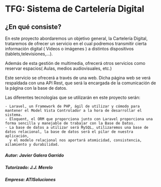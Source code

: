 # TFG: Sistema de Cartelería Digital

## ¿En qué consiste?

En este proyecto abordaremos un objetivo general, la Cartelería Digital, trataremos de ofrecer un servicio
en el cual podremos transmitir cierta información digital ( Videos o imágenes ) a distintos dispositivos (tablets,televisiones,...).

Además de esta gestión de multimedia, ofrecerá otros servicios como reservar espacios( Aulas, medios audiovisuales, etc.)

Este servicio se ofrecerá a través de una web. Dicha página web se verá respaldada con una API Rest, que será la encargada de la comunicación
de la página con la base de datos.

Las diferentes tecnologías que se utilizarán en este proyecto serán:

	- Laravel, un Framework de PHP, ágil de utilizar y cómodo para mantener el Model Vista Controlador a la hora de desarrollar el sistema.
	- Eloquent, el ORM que proporciona junto con Laravel proporciona una forma sencilla y manejable de trabajar con la Base de Datos.
	- La base de datos a utilizar será MySQL, utilizaremos una base de datos relacional, la base de datos será el pilar de nuestra aplicación,
	  y el modelo relacional nos aportará atomicidad, consistencia, ailamiento y durabilidad. 


##### Autor: Javier Galera Garrido
##### Tutorizado: J.J. Merelo
##### Empresa: ATISoluciones
